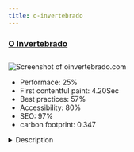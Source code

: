 ```yaml
---
title: o-invertebrado
---
```


<div style="height: 3rem">
  <a href="https://www.oinvertebrado.com"><h3>O Invertebrado</h3></a>
</div>
<img loading="lazy" src="/images/thumbs/oinvertebrado.com.jpg" alt="Screenshot of oinvertebrado.com" />
<ul>
  <li>Performace: 25%</li>
  <li>
    First contentful paint:
    4.20Sec
  </li>
  <li>Best practices: 57%</li>
  <li>Accessibility: 80%</li>
  <li>SEO: 97%</li>
  <li>carbon footprint: 0.347</li>
</ul>
<details>
  <summary>Description</summary>
  <p>The Invrtebrado is an evolution of Rikáryo Mourão's Blog, the idea was very great, more people joined the project in the development of journalistic content and with almost 50 thousand accesses daily we decided to extend functions and accessibility among them an audio text converter for people with some type of vision limitation.

The Invertebrate - Policing to Politize!The Invertebrate Blog was born as Rikáryo Mourão's Blog along with Joomla! 1.0.x and has been migrating its contents 1.5, 2.5 and now 3.x (current version of Joomla!) Already planned the migration to version 4.x that comes around. We used the Joomlart T3 package and the JA_GOOD template and made a lot of template customizations, functions and audio reading for people with some kind of audit deficiency. Every day the Invertebrate Blog has changes and ideas of new functions always designed to keep the project competitive.

Currently: Joomla! 3.x - PHP 7.3 - Mysql 5</p>
</details>

